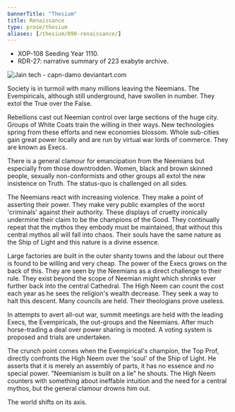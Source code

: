 ```yaml
---
bannerTitle: "Thesium" 
title: Renaissance
type: prose/thesium
aliases: [/thesium/090-renaissance/]
---
```


<div class="data">

- XOP-108 Seeding Year 1110.
- RDR-27: narrative summary of 223 exabyte archive.  

</div>

![Jain tech - capn-damo deviantart.com](/images/thesium/jain-tech.jpg)

Society is in turmoil with many millions leaving the Neemians. The
Evempiricals, although still underground, have swollen in number.
They extol the True over the False.

Rebellions cast out Neemian control over large sections of the huge city.
Groups of White Coats train the willing in their ways. New technologies spring
from these efforts and new economies blossom. Whole sub-cities gain great power
locally and are run by virtual war lords of commerce. They are known as Execs.

There is a general clamour for emancipation from the Neemians but especially
from those downtrodden. Women, black and brown skinned people, sexually
non-conformists and other groups all extol the new insistence on Truth. The
status-quo is challenged on all sides.

The Neemians react with increasing violence. They make a point of asserting
their power. They make very public examples of the worst 'criminals' against
their authority. These displays of cruelty ironically undermine their claim to
be the champions of the Good. They continually repeat that the mythos they
embody must be maintained, that without this central mythos all will fall into
chaos. Their souls have the same nature as the Ship of Light and this nature is
a divine essence.

Large factories are built in the outer shanty towns and the labour out there is
found to be willing and very cheap. The power of the Execs grows on the back of
this. They are seen by the Neemians as a direct challenge to their rule. They
exist beyond the scope of Neemian might which shrinks ever further back into the
central Cathedral. The High Neem can count the cost each year as he sees the
religion's wealth decrease. They seek a way to halt this descent.
Many councils are held. Their theologians prove useless.

In attempts to avert all-out war, summit meetings are held with the leading
Execs, the Evempiricals, the out-groups and the Neemians. After much
horse-trading a deal over power sharing is mooted. A voting system is proposed
and trials are undertaken.

The crunch point comes when the Evempirical's champion, the Top Prof, directly
confronts the High Neem over the 'soul' of the Ship of Light. He asserts that
it is merely an assembly of parts, it has no essence and no special power.
"Neemianism is built on a lie" he shouts. The High Neem counters with something
about ineffable intuition and the need for a central mythos, but the general
clamour drowns him out.

The world shifts on its axis.
